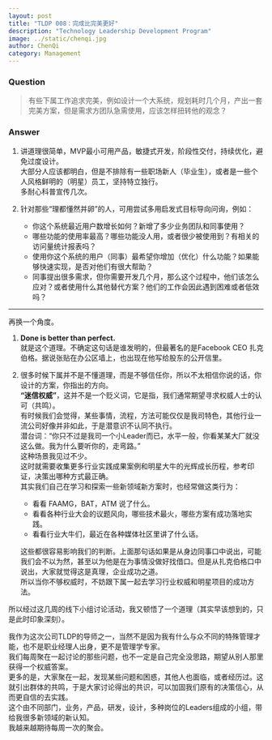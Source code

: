 ```yaml
---
layout: post
title: "TLDP 008：完成比完美更好"
description: "Technology Leadership Development Program"
image: ../static/chenqi.jpg
author: ChenQi
category: Management
---
```


### Question

> 有些下属工作追求完美，例如设计一个大系统，规划耗时几个月，产出一套完美方案，但是需求方团队急需使用，应该怎样扭转他的观念？

### Answer

1. 讲道理很简单，MVP最小可用产品，敏捷式开发，阶段性交付，持续优化，避免过度设计。  
大部分人应该都明白，但是不排除有一些职场新人（毕业生），或者是一些个人风格鲜明的（明星）员工，坚持特立独行。  
多耐心科普宣传几次。  
2. 针对那些“理都懂然并卵”的人，可用尝试多用启发式目标导向问询，例如：

    + 你这个系统最近用户数增长如何？新增了多少业务团队和同事使用？
    + 哪些功能的使用率最高？哪些功能没人用，或者很少被使用到？有相关的访问量统计报表吗？
    + 使用你这个系统的用户（同事）最希望你增加（优化）什么功能？如果能够快速实现，是否对他们有很大帮助？
    + 同事提出很多需求，但你需要开发几个月，那么这个过程中，他们该怎么应对？或者使用什么其他替代方案？他们的工作会因此遇到困难或者低效吗？

--------
再换一个角度。  

1. **Done is better than perfect.**  
就是这个道理。不确定这句话是谁发明的，但最著名的是Facebook CEO 扎克伯格。据说张贴在办公区墙上，也出现在他写给股东的公开信里。  
2. 很多时候下属并不是不懂道理，而是不够信任你，所以不太相信你说的话，你设计的方案，你指出的方向。  
**“迷信权威”**，这并不是一个贬义词，它是指，我们通常期望寻求权威人士的认可（共鸣）。  
有时候我们会觉得，某些事情，流程，方法可能仅仅是我司特色，其他行业一流公司好像并非如此，于是潜意识不认同不执行。  
潜台词：“你只不过是我司一个小Leader而已，水平一般，你看某某大厂就没这么做。我为什么要听你的，走弯路。”  
这种场景我见过不少。  
这时就需要收集更多行业实践成果案例和明星大牛的光辉成长历程，参考印证，决策出哪种方式最正确。  
其实我们自己在学习和探索一些新领域新方案时，也经常做这类行为：

    + 看看 FAAMG，BAT，ATM 说了什么。
    + 看看各种行业大会的议题风向，哪些技术最火，哪些方案有成功落地实践。
    + 看看行业大牛们，最近在各种媒体社区里讲了什么话。

    这些都很容易影响我们的判断。上面那句话如果是从身边同事口中说出，可能我们会不以为然，甚至以为他是在为事情没做好找借口。但是从扎克伯格口中说出，大家就觉得这是真理，企业成功之道。  
    所以当你不够权威时，不妨跟下属一起去学习行业权威和明星项目​的成功​方法。​  

所以经过这几周的线下小组讨论活动，我又顿悟了一个道理（其实早该想到的，只是此时印象深刻）。  

我作为这次公司TLDP的导师之一，当然不是因为我有什么与众不同的特殊管理才能，也不是职业经理人出身，更不是管理学专家。  
我们每周聚在一起讨论的那些问题，也不一定是自己完全没思路，期望从别人那里获得一个权威答案。  
更多的是，大家聚在一起，发现某些问题和困惑，其他人也面临，或者经历过。这就引出群体的共鸣，于是大家讨论得出的共识，可以加固我们原有的决策信心，从而更自信的去实践。  
这个由不同部门，业务，产品，研发，设计，多种岗位的Leaders组成的小组，带给我很多新领域的新认知。  
我越来越期待每周一次的聚会。  
